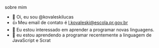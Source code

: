 sobre mim
- 👋 Oi, eu sou @kovaleskilucas 
- 👍 Meu email de contato é l.kovaleski@escola.pr.gov.br
- 👀 Eu estou interessado em aprender a programar novas linguagens.
- 🌱 eu estou aprendendo a programar recentemente a linguagem de JavaScript e Scrat

